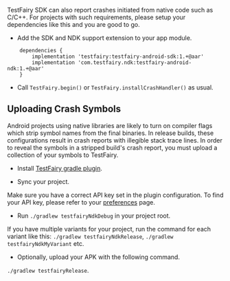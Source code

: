 TestFairy SDK can also report crashes initiated from native code such as C/C++. For projects with such requirements, please setup your dependencies like this and you are good to go.

* Add the SDK and NDK support extension to your app module.
```
    dependencies {
        implementation 'testfairy:testfairy-android-sdk:1.+@aar'
        implementation 'com.testfairy.ndk:testfairy-android-ndk:1.+@aar'
    }
```

* Call `TestFairy.begin()` or `TestFairy.installCrashHandler()` as usual.

## Uploading Crash Symbols

Android projects using native libraries are likely to turn on compiler flags which strip symbol names from the final binaries. In release builds, these configurations result in crash reports with illegible stack trace lines. In order to reveal the symbols in a stripped build's crash report, you must upload a collection of your symbols to TestFairy.

* Install [TestFairy gradle plugin](https://github.com/testfairy/testfairy-gradle-plugin). 

* Sync your project. 

Make sure you have a correct API key set in the plugin configuration. To find your API key, please refer to your [preferences](https://app.testfairy.com/settings) page.

* Run `./gradlew testfairyNdkDebug` in your project root. 

If you have multiple variants for your project, run the command for each variant like this: `./gradlew testfairyNdkRelease`, `./gradlew testfairyNdkMyVariant` etc.

* Optionally, upload your APK with the following command.

`./gradlew testfairyRelease`.
